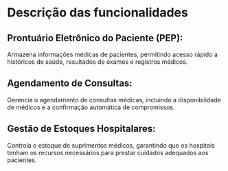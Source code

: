 # Descrição das funcionalidades

## Prontuário Eletrônico do Paciente (PEP): 
Armazena informações médicas de pacientes, permitindo acesso rápido a históricos de saúde, resultados de exames e registros médicos.

## Agendamento de Consultas: 
Gerencia o agendamento de consultas médicas, incluindo a disponibilidade de médicos e a confirmação automática de compromissos.

## Gestão de Estoques Hospitalares: 
Controla o estoque de suprimentos médicos, garantindo que os hospitais tenham os recursos necessários para prestar cuidados adequados aos pacientes.